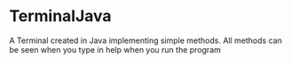 # TerminalJava
A Terminal created in Java implementing simple methods.
All methods can be seen when you type in help when you run the program
